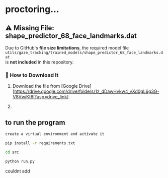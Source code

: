 # proctoring...
## ⚠️ Missing File: shape_predictor_68_face_landmarks.dat  

Due to GitHub's **file size limitations**, the required model file  
`utils/gaze_tracking/trained_models/shape_predictor_68_face_landmarks.dat`  
is **not included** in this repository.  

### 🔽 How to Download It  
1. Download the file from [Google Drive][https://drive.google.com/drive/folders/1z_dDawHvkw4_vXd0gL6g3G-V8VwjKt6l?usp=drive_link].

3. 
## to run the program
```bash
create a virtual environment and activate it
```
```bash
pip install -r requirements.txt
```
```bash
cd src
```
```bash
python run.py
```

couldnt add 
